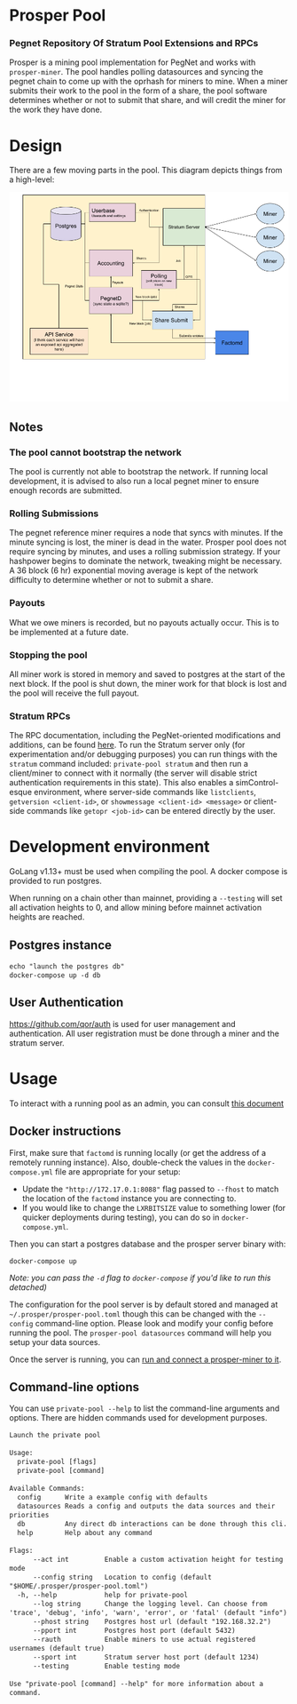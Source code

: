 # Prosper Pool

### Pegnet Repository Of Stratum Pool Extensions and RPCs

Prosper is a mining pool implementation for PegNet and works with `prosper-miner`. The pool handles polling datasources and syncing the pegnet chain to come up with the oprhash for miners to mine. When a miner submits their work to the pool in the form of a share, the pool software determines whether or not to submit that share, and will credit the miner for the work they have done.

# Design

There are a few moving parts in the pool. This diagram depicts things from a high-level:

![image](imgs/pool.png)

## Notes

### The pool cannot bootstrap the network

The pool is currently not able to bootstrap the network. If running local development, it is advised to also run a local pegnet miner to ensure enough records are submitted.

### Rolling Submissions

The pegnet reference miner requires a node that syncs with minutes. If the minute syncing is lost, the miner is dead in the water. Prosper pool does not require syncing by minutes, and uses a rolling submission strategy. If your hashpower begins to dominate the network, tweaking might be necessary. A 36 block (6 hr) exponential moving average is kept of the network difficulty to determine whether or not to submit a share.

### Payouts

What we owe miners is recorded, but no payouts actually occur. This is to be implemented at a future date.

### Stopping the pool

All miner work is stored in memory and saved to postgres at the start of the next block. If the pool is shut down, the miner work for that block is lost and the pool will receive the full payout.

### Stratum RPCs

The RPC documentation, including the PegNet-oriented modifications and additions, can be found [here](stratum_adj.md). To run the Stratum server only (for experimentation and/or debugging purposes) you can run things with the `stratum` command included: `private-pool stratum` and then run a client/miner to connect with it normally (the server will disable strict authentication requirements in this state). This also enables a simControl-esque environment, where server-side commands like `listclients`, `getversion <client-id>`, or `showmessage <client-id> <message>` or client-side commands like `getopr <job-id>` can be entered directly by the user.


# Development environment

GoLang v1.13+ must be used when compiling the pool. A docker compose is provided to run postgres.

When running on a chain other than mainnet, providing a `--testing` will set all activation heights to 0, and allow mining before mainnet activation heights are reached.


## Postgres instance

```
echo "launch the postgres db"
docker-compose up -d db
```

## User Authentication

https://github.com/qor/auth is used for user management and authentication. All user registration must be done through a miner and the stratum server.


# Usage

To interact with a running pool as an admin, you can consult [this document](./ADMIN.md)

## Docker instructions
First, make sure that `factomd` is running locally (or get the address of a remotely running instance). Also, double-check the values in the `docker-compose.yml` file are appropriate for your setup:

* Update the `"http://172.17.0.1:8088"` flag passed to `--fhost` to match the location of the `factomd` instance you are connecting to.
* If you would like to change the `LXRBITSIZE` value to something lower (for quicker deployments during testing), you can do so in `docker-compose.yml`.

Then you can start a postgres database and the prosper server binary with:

```
docker-compose up
```
*Note: you can pass the `-d` flag to `docker-compose` if you'd like to run this detached)*

The configuration for the pool server is by default stored and managed at `~/.prosper/prosper-pool.toml` though this can be changed with the `--config` command-line option. Please look and modify your config before running the pool. The `prosper-pool datasources` command will help you setup your data sources.

Once the server is running, you can [run and connect a prosper-miner to it](prosper-miner/README.md).


## Command-line options

You can use `private-pool --help` to list the command-line arguments and options. There are hidden commands used for development purposes.

```
Launch the private pool

Usage:
  private-pool [flags]
  private-pool [command]

Available Commands:
  config      Write a example config with defaults
  datasources Reads a config and outputs the data sources and their priorities
  db          Any direct db interactions can be done through this cli.
  help        Help about any command

Flags:
      --act int         Enable a custom activation height for testing mode
      --config string   Location to config (default "$HOME/.prosper/prosper-pool.toml")
  -h, --help            help for private-pool
      --log string      Change the logging level. Can choose from 'trace', 'debug', 'info', 'warn', 'error', or 'fatal' (default "info")
      --phost string    Postgres host url (default "192.168.32.2")
      --pport int       Postgres host port (default 5432)
      --rauth           Enable miners to use actual registered usernames (default true)
      --sport int       Stratum server host port (default 1234)
      --testing         Enable testing mode

Use "private-pool [command] --help" for more information about a command.
```
